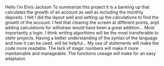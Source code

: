 
Hello I'm Elvis Jackson
To summarize this project it is a banking up that calculates the growth of an account as well as including the monthly deposits.
I felt I did the layout well and setting up the calculations to find the growth of the account.
I feel that clearing the screen at different points, anjd adding calculations for withdraw would have been a great addition... Most importantly a login.
I think writing algorthims will be the most transferable to otehr projects. Having a better understanding of the syntax of the language and how it can be used, will be helpful...
My use of statements will make the code more readable. The lack of magic numbers will make it more maintainable and manageable. The functions useage will make for an easy adaptaion.

